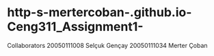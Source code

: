 # http-s-mertercoban-.github.io-Ceng311_Assignment1-

Collaborators
20050111008 Selçuk Gençay
20050111034 Merter Çoban
